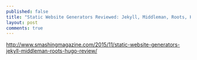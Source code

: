```yaml
---
published: false
title: "Static Website Generators Reviewed: Jekyll, Middleman, Roots, Hugo"
layout: post
comments: true
---
```

http://www.smashingmagazine.com/2015/11/static-website-generators-jekyll-middleman-roots-hugo-review/
